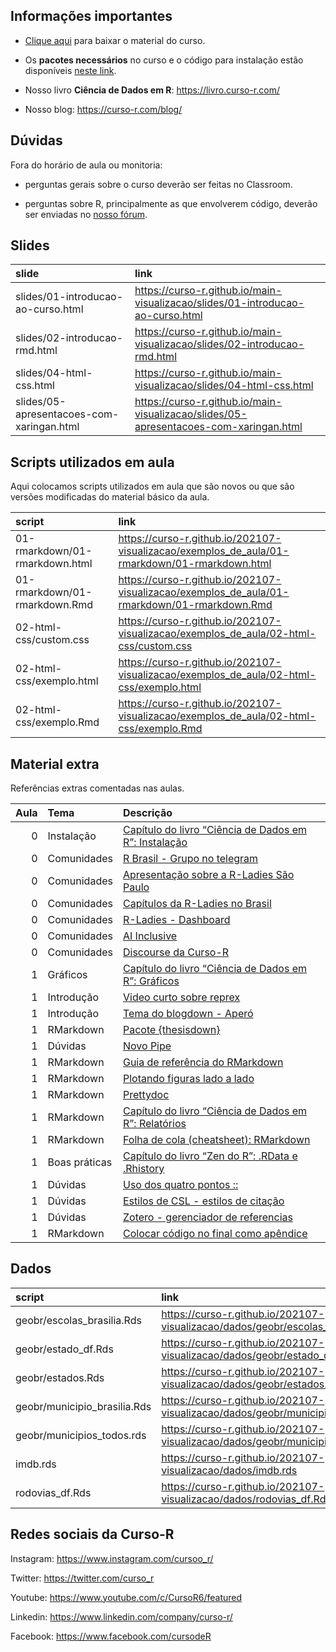 
<!-- README.md is generated from README.Rmd. Please edit that file -->

## Informações importantes

-   [Clique
    aqui](https://github.com/curso-r/main-visualizacao/raw/master/material_do_curso.zip)
    para baixar o material do curso.

-   Os **pacotes necessários** no curso e o código para instalação estão
    disponíveis [neste
    link](https://curso-r.github.io/main-visualizacao#pacotes-necess%C3%A1rios).

-   Nosso livro **Ciência de Dados em R**: <https://livro.curso-r.com/>

-   Nosso blog: <https://curso-r.com/blog/>

## Dúvidas

Fora do horário de aula ou monitoria:

-   perguntas gerais sobre o curso deverão ser feitas no Classroom.

-   perguntas sobre R, principalmente as que envolverem código, deverão
    ser enviadas no [nosso fórum](https://discourse.curso-r.com/).

## Slides

| slide                                     | link                                                                                    |
|:------------------------------------------|:----------------------------------------------------------------------------------------|
| slides/01-introducao-ao-curso.html        | <https://curso-r.github.io/main-visualizacao/slides/01-introducao-ao-curso.html>        |
| slides/02-introducao-rmd.html             | <https://curso-r.github.io/main-visualizacao/slides/02-introducao-rmd.html>             |
| slides/04-html-css.html                   | <https://curso-r.github.io/main-visualizacao/slides/04-html-css.html>                   |
| slides/05-apresentacoes-com-xaringan.html | <https://curso-r.github.io/main-visualizacao/slides/05-apresentacoes-com-xaringan.html> |

## Scripts utilizados em aula

Aqui colocamos scripts utilizados em aula que são novos ou que são
versões modificadas do material básico da aula.

| script                         | link                                                                                            |
|:-------------------------------|:------------------------------------------------------------------------------------------------|
| 01-rmarkdown/01-rmarkdown.html | <https://curso-r.github.io/202107-visualizacao/exemplos_de_aula/01-rmarkdown/01-rmarkdown.html> |
| 01-rmarkdown/01-rmarkdown.Rmd  | <https://curso-r.github.io/202107-visualizacao/exemplos_de_aula/01-rmarkdown/01-rmarkdown.Rmd>  |
| 02-html-css/custom.css         | <https://curso-r.github.io/202107-visualizacao/exemplos_de_aula/02-html-css/custom.css>         |
| 02-html-css/exemplo.html       | <https://curso-r.github.io/202107-visualizacao/exemplos_de_aula/02-html-css/exemplo.html>       |
| 02-html-css/exemplo.Rmd        | <https://curso-r.github.io/202107-visualizacao/exemplos_de_aula/02-html-css/exemplo.Rmd>        |

## Material extra

Referências extras comentadas nas aulas.

| Aula | Tema          | Descrição                                                                                                    |
|-----:|:--------------|:-------------------------------------------------------------------------------------------------------------|
|    0 | Instalação    | [Capítulo do livro “Ciência de Dados em R”: Instalação](https://livro.curso-r.com/1-instalacao.html)         |
|    0 | Comunidades   | [R Brasil - Grupo no telegram](https://t.me/rbrasiloficial)                                                  |
|    0 | Comunidades   | [Apresentação sobre a R-Ladies São Paulo](https://r-ladies-sao-paulo.github.io/RLadiesTheme/)                |
|    0 | Comunidades   | [Capítulos da R-Ladies no Brasil](https://github.com/R-Ladies-Sao-Paulo/RLadies-Brasil)                      |
|    0 | Comunidades   | [R-Ladies - Dashboard](https://benubah.github.io/r-community-explorer/rladies.html)                          |
|    0 | Comunidades   | [AI Inclusive](https://www.ai-inclusive.org/)                                                                |
|    0 | Comunidades   | [Discourse da Curso-R](https://discourse.curso-r.com)                                                        |
|    1 | Gráficos      | [Capítulo do livro “Ciência de Dados em R”: Gráficos](https://livro.curso-r.com/8-graficos.html)             |
|    1 | Introdução    | [Video curto sobre reprex](https://youtu.be/IxlGYVnaGXk)                                                     |
|    1 | Introdução    | [Tema do blogdown - Aperó](https://hugo-apero.netlify.app/about/)                                            |
|    1 | RMarkdown     | [Pacote {thesisdown}](https://github.com/ismayc/thesisdown)                                                  |
|    1 | Dúvidas       | [Novo Pipe](https://blog.curso-r.com/posts/2021-05-06-o-novo-pipe-esta-chegando/)                            |
|    1 | RMarkdown     | [Guia de referência do RMarkdown](https://rstudio.com/wp-content/uploads/2015/03/rmarkdown-reference.pdf)    |
|    1 | RMarkdown     | [Plotando figuras lado a lado](https://bookdown.org/yihui/rmarkdown-cookbook/figures-side.html)              |
|    1 | RMarkdown     | [Prettydoc](https://prettydoc.statr.me/themes.html)                                                          |
|    1 | RMarkdown     | [Capítulo do livro “Ciência de Dados em R”: Relatórios](https://livro.curso-r.com/9-relatorios.html)         |
|    1 | RMarkdown     | [Folha de cola (cheatsheet): RMarkdown](https://github.com/rstudio/cheatsheets/raw/master/rmarkdown-2.0.pdf) |
|    1 | Boas práticas | [Capítulo do livro “Zen do R”: .RData e .Rhistory](https://curso-r.github.io/zen-do-r/rdata-rhistory.html)   |
|    1 | Dúvidas       | [Uso dos quatro pontos ::](https://curso-r.github.io/zen-do-r/funcoes-deps.html#quatro-pontos)               |
|    1 | Dúvidas       | [Estilos de CSL - estilos de citação](https://github.com/citation-style-language/styles)                     |
|    1 | Dúvidas       | [Zotero - gerenciador de referencias](https://www.zotero.org/)                                               |
|    1 | RMarkdown     | [Colocar código no final como apêndice](https://bookdown.org/yihui/rmarkdown-cookbook/code-appendix.html)    |

## Dados

| script                        | link                                                                               |
|:------------------------------|:-----------------------------------------------------------------------------------|
| geobr/escolas\_brasilia.Rds   | <https://curso-r.github.io/202107-visualizacao/dados/geobr/escolas_brasilia.Rds>   |
| geobr/estado\_df.Rds          | <https://curso-r.github.io/202107-visualizacao/dados/geobr/estado_df.Rds>          |
| geobr/estados.Rds             | <https://curso-r.github.io/202107-visualizacao/dados/geobr/estados.Rds>            |
| geobr/municipio\_brasilia.Rds | <https://curso-r.github.io/202107-visualizacao/dados/geobr/municipio_brasilia.Rds> |
| geobr/municipios\_todos.rds   | <https://curso-r.github.io/202107-visualizacao/dados/geobr/municipios_todos.rds>   |
| imdb.rds                      | <https://curso-r.github.io/202107-visualizacao/dados/imdb.rds>                     |
| rodovias\_df.Rds              | <https://curso-r.github.io/202107-visualizacao/dados/rodovias_df.Rds>              |

## Redes sociais da Curso-R

Instagram: <https://www.instagram.com/cursoo_r/>

Twitter: <https://twitter.com/curso_r>

Youtube: <https://www.youtube.com/c/CursoR6/featured>

Linkedin: <https://www.linkedin.com/company/curso-r/>

Facebook: <https://www.facebook.com/cursodeR>
